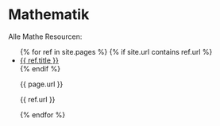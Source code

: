 # Mathematik

Alle Mathe Resourcen:
<ul>
    {% for ref in site.pages %}
        {% if site.url contains ref.url %}
            <li><a href="{{ ref.url | absolute_url }}">{{ ref.title }}</a></li>
        {% endif %}
        <p>{{ page.url }}</p>
        <p>{{ ref.url }}</p>
    {% endfor %}
</ul>
